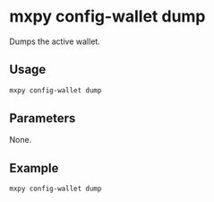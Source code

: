 # mxpy config-wallet dump

Dumps the active wallet.

## Usage

```bash
mxpy config-wallet dump
```

## Parameters

None.

## Example

```bash
mxpy config-wallet dump
